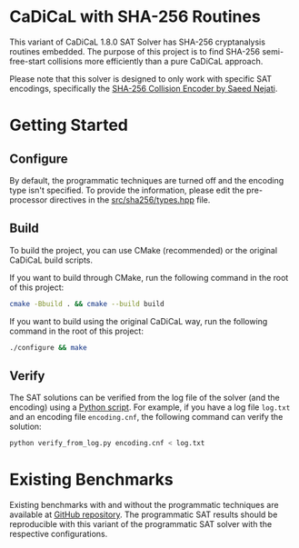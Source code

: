 # CaDiCaL with SHA-256 Routines

This variant of CaDiCaL 1.8.0 SAT Solver has SHA-256 cryptanalysis routines
embedded. The purpose of this project is to find SHA-256 semi-free-start
collisions more efficiently than a pure CaDiCaL approach.

Please note that this solver is designed to only work with specific SAT
encodings, specifically the [SHA-256 Collision
Encoder by Saeed Nejati](https://github.com/nahiyan/cryptanalysis/tree/master/encoders/nejati-collision).

# Getting Started

## Configure

By default, the programmatic techniques are turned off and the encoding type
isn't specified. To provide the information, please edit the pre-processor
directives in the
[src/sha256/types.hpp](https://github.com/nahiyan/cadical-sha256/blob/master/src/sha256/types.hpp)
file.

## Build

To build the project, you can use CMake (recommended) or the original
CaDiCaL build scripts.

If you want to build through CMake, run the following command in the root of this project:
```bash
cmake -Bbuild . && cmake --build build
```

If you want to build using the original CaDiCaL way, run the following command in the root of this project:
```bash
./configure && make
```

## Verify

The SAT solutions can be verified from the log file of the solver (and the
encoding) using a [Python
script](https://github.com/nahiyan/cryptanalysis/blob/master/collision/verify_from_log.py).
For example, if you have a log file `log.txt` and an encoding file
`encoding.cnf`, the following command can verify the solution:

```bash
python verify_from_log.py encoding.cnf < log.txt
```

# Existing Benchmarks

Existing benchmarks with and without the programmatic techniques are available
at [GitHub repository](https://github.com/nahiyan/sha256-data). The programmatic
SAT results should be reproducible with this variant of the programmatic SAT
solver with the respective configurations.

